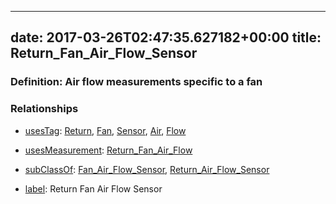 
---
date: 2017-03-26T02:47:35.627182+00:00
title: Return_Fan_Air_Flow_Sensor
---
### Definition: Air flow measurements specific to a fan

### Relationships

* [usesTag](https://brickschema.org/schema/1.0/BrickFrame#usesTag): [Return](https://brickschema.org/schema/1.0/BrickTag#Return), [Fan](https://brickschema.org/schema/1.0/BrickTag#Fan), [Sensor](https://brickschema.org/schema/1.0/BrickTag#Sensor), [Air](https://brickschema.org/schema/1.0/BrickTag#Air), [Flow](https://brickschema.org/schema/1.0/BrickTag#Flow)

* [usesMeasurement](https://brickschema.org/schema/1.0/BrickFrame#usesMeasurement): [Return_Fan_Air_Flow](https://brickschema.org/schema/1.0/Brick#Return_Fan_Air_Flow)

* [subClassOf](http://www.w3.org/2000/01/rdf-schema#subClassOf): [Fan_Air_Flow_Sensor](https://brickschema.org/schema/1.0/Brick#Fan_Air_Flow_Sensor), [Return_Air_Flow_Sensor](https://brickschema.org/schema/1.0/Brick#Return_Air_Flow_Sensor)

* [label](http://www.w3.org/2000/01/rdf-schema#label): Return Fan Air Flow Sensor
